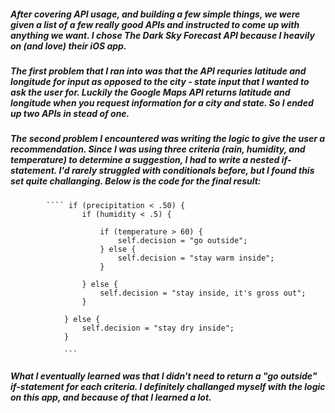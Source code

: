 ##### After covering API usage, and building a few simple things, we were given a list of a few really good APIs and instructed to come up with anything we want. I chose The Dark Sky Forecast API because I heavily on (and love) their iOS app. 

##### The first problem that I ran into was that the API requries latitude and longitude for input as opposed to the city - state input that I wanted to ask the user for. Luckily the Google Maps API returns latitude and longitude when you request information for a city and state. So I ended up two APIs in stead of one.

##### The second problem I encountered was writing the logic to give the user a recommendation. Since I was using three criteria (rain, humidity, and temperature) to determine a suggestion, I had to write a nested if-statement. I'd rarely struggled with conditionals before, but I found this set quite challanging. Below is the code for the final result:

            ```` if (precipitation < .50) {
                    if (humidity < .5) {

                        if (temperature > 60) {
                            self.decision = "go outside";
                        } else {
                            self.decision = "stay warm inside";
                        }

                    } else {
                        self.decision = "stay inside, it's gross out";
                    }

                } else {
                    self.decision = "stay dry inside";
                }
                
                ```
##### What I eventually learned was that I didn't need to return a "go outside"  if-statement for each criteria. I definitely challanged myself with the logic on this app, and because of that I learned a lot.